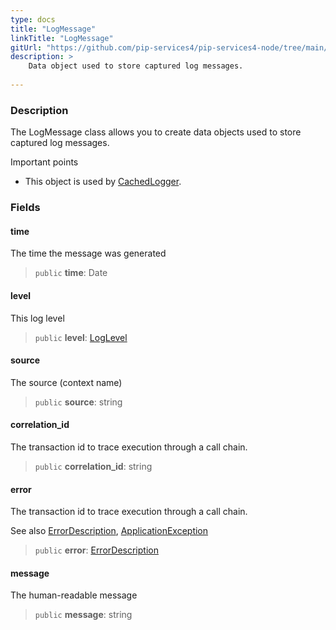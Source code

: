 ```yaml
---
type: docs
title: "LogMessage"
linkTitle: "LogMessage"
gitUrl: "https://github.com/pip-services4/pip-services4-node/tree/main/pip-services4-observability-node"
description: >
    Data object used to store captured log messages.
   
---
```


### Description

The LogMessage class allows you to create data objects used to store captured log messages.

Important points

- This object is used by [CachedLogger](../cached_logger).

### Fields

<span class="hide-title-link">

#### time
The time the message was generated
> `public` **time**: Date

#### level
This log level
> `public` **level**: [LogLevel](../log_level)

#### source
The source (context name)
> `public` **source**: string

#### correlation_id
The transaction id to trace execution through a call chain.
> `public` **correlation_id**: string

#### error
The transaction id to trace execution through a call chain.

See also [ErrorDescription](../../../commons/errors/error_description), [ApplicationException](../../../commons/errors/application_exception)
> `public` **error**: [ErrorDescription](../../../commons/errors/error_description)

#### message
The human-readable message
> `public` **message**: string

</span>
